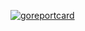 [![goreportcard](https://goreportcard.com/badge/github.com/LuckyTea/advent)](https://goreportcard.com/report/github.com/LuckyTea/advent)
